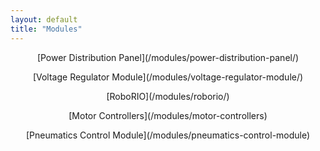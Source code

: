 ```yaml
---
layout: default
title: "Modules"
---
```



<p align="center"> [Power Distribution Panel](/modules/power-distribution-panel/) </p>
  
<p align="center"> [Voltage Regulator Module](/modules/voltage-regulator-module/) </p>
  
<p align="center"> [RoboRIO](/modules/roborio/) </p>
  
<p align="center"> [Motor Controllers](/modules/motor-controllers) </p>
  
<p align="center"> [Pneumatics Control Module](/modules/pneumatics-control-module) </p>

